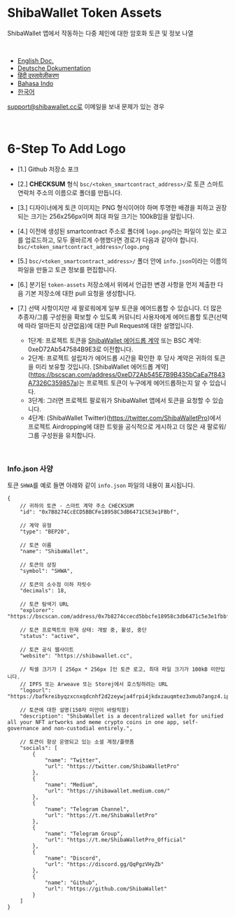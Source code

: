 # ShibaWallet Token Assets
ShibaWallet 앱에서 작동하는 다중 체인에 대한 암호화 토큰 및 정보 나열

<br/>

- [English Doc.](https://github.com/ShibaWallet/token-assets/) <br/>
- [Deutsche Dokumentation](https://github.com/ShibaWallet/token-assets/blob/main/README-German.md) <br/>
- [हिंदी दस्तावेज़ीकरण](https://github.com/ShibaWallet/token-assets/blob/main/README-Hindi.md) <br/>
- [Bahasa Indo](https://github.com/ShibaWallet/token-assets/blob/main/README-Indonesian.md) <br/>
- [한국어](https://github.com/ShibaWallet/token-assets/blob/main/README-Korean.md) <br/>

support@shibawallet.cc로 이메일을 보내 문제가 있는 경우

<br/>

# <a name="KoreanDoc"></a> 6-Step To Add Logo
- [1.] Github 저장소 포크

- [2.] **CHECKSUM** 형식 `bsc/<token_smartcontract_address>/`로 토큰 스마트 연락처 주소의 이름으로 폴더를 만듭니다.

- [3.] 디자이너에게 토큰 이미지는 PNG 형식이어야 하며 투명한 배경을 피하고 권장되는 크기는 256x256px이며 최대 파일 크기는 100kB임을 알립니다.

- [4.] 이전에 생성된 smartcontract 주소로 폴더에 `logo.png`라는 파일이 있는 로고를 업로드하고, 모두 올바르게 수행했다면 경로가 다음과 같아야 합니다. `bsc/<token_smartcontract_address>/logo.png`

- [5.] `bsc/<token_smartcontract_address>/` 폴더 안에 `info.json`이라는 이름의 파일을 만들고 토큰 정보를 편집합니다.

- [6.] 분기된 `token-assets` 저장소에서 위에서 언급한 변경 사항을 먼저 제출한 다음 기본 저장소에 대한 pull 요청을 생성합니다.

- [7.] 선택 사항이지만 새 팔로워에게 일부 토큰을 에어드롭할 수 있습니다. 더 많은 추종자/그룹 구성원을 확보할 수 있도록 커뮤니티 사용자에게 에어드롭할 토큰(선택에 따라 얼마든지 상관없음)에 대한 Pull Request에 대한 설명입니다.
   - 1단계: 프로젝트 토큰을 [ShibaWallet 에어드롭 계약](https://bscscan.com/address/0xeD72Ab545E7B9B435bCaEa7f843A7326C359857a) 또는 BSC 계약: 0xeD72Ab547584B9E3로 이전합니다.
   - 2단계: 프로젝트 설립자가 에어드롭 시간을 확인한 후 당사 계약은 귀하의 토큰을 미리 보유할 것입니다. [ShibaWallet 에어드롭 계약] (https://bscscan.com/address/0xeD72Ab545E7B9B435bCaEa7f843A7326C359857a)는 프로젝트 토큰이 누구에게 에어드롭하는지 알 수 있습니다.
   - 3단계: 그러면 프로젝트 팔로워가 ShibaWallet 앱에서 토큰을 요청할 수 있습니다.
   - 4단계: (ShibaWallet Twitter)(https://twitter.com/ShibaWalletPro)에서 프로젝트 Airdropping에 대한 트윗을 공식적으로 게시하고 더 많은 새 팔로워/그룹 구성원을 유치합니다.

<br/>

### Info.json 사양

토큰 `SHWA`를 예로 들면 아래와 같이 `info.json` 파일의 내용이 표시됩니다.
```
{
    // 귀하의 토큰 - 스마트 계약 주소 CHECKSUM
    "id": "0x7B8274CcECD5BBCFe18958C3dB6471C5E3e1FBbf",  

    // 계약 유형
    "type": "BEP20",

    // 토큰 이름
    "name": "ShibaWallet",

    // 토큰의 상징
    "symbol": "SHWA",

    // 토큰의 소수점 이하 자릿수
    "decimals": 18,

    // 토큰 탐색기 URL
    "explorer": "https://bscscan.com/address/0x7b8274ccecd5bbcfe18958c3db6471c5e3e1fbbf",

    // 토큰 프로젝트의 현재 상태: 개발 중, 활성, 중단
    "status": "active",

    // 토큰 공식 웹사이트
    "website": "https://shibawallet.cc",

    // 픽셀 크기가 [ 256px * 256px ]인 토큰 로고, 최대 파일 크기가 100kB 미만입니다. 
    // IPFS 또는 Arweave 또는 Storej에서 호스팅하려는 URL
    "logourl": "https://bafkreibyqzxcnxqdcnhf2d2zeywja4frpi4jkdxzauqmtez3xmub7angz4.ipfs.dweb.link",

    // 토큰에 대한 설명(150자 미만이 바람직함)
    "description": "ShibaWallet is a decentralized wallet for unified all your NFT artworks and meme crypto coins in one app, self-governance and non-custodial entirely.",

    // 토큰이 항상 운영되고 있는 소셜 계정/플랫폼
    "socials": [
        {
            "name": "Twitter",
            "url": "https://twitter.com/ShibaWalletPro"
        },
        {
            "name": "Medium",
            "url": "https://shibawallet.medium.com/"
        },
        {
            "name": "Telegram Channel",
            "url": "https://t.me/ShibaWalletPro"
        },
        {
            "name": "Telegram Group",
            "url": "https://t.me/ShibaWalletPro_Official"
        },
        {
            "name": "Discord",
            "url": "https://discord.gg/QqPgzVHyZb"
        },
        {
            "name": "Github",
            "url": "https://github.com/ShibaWallet"
        }
    ]
}
```
